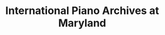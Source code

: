 ---
layout: repo
title: "International Piano Archives at Maryland"
id: 1772
permalink: repos/1772/
---